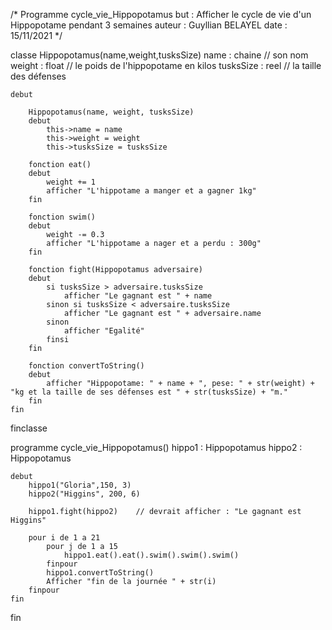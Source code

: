 /*
Programme cycle_vie_Hippopotamus
but : Afficher le cycle de vie d'un Hippopotame pendant 3 semaines
auteur : Guyllian BELAYEL
date : 15/11/2021
*/

classe Hippopotamus(name,weight,tusksSize) 
    name : chaine  // son nom
    weight : float  // le poids de l'hippopotame en kilos
    tusksSize : reel  // la taille des défenses

    debut

        Hippopotamus(name, weight, tusksSize)
        debut
            this->name = name
            this->weight = weight
            this->tusksSize = tusksSize

        fonction eat()
        debut
            weight += 1
            afficher "L'hippotame a manger et a gagner 1kg"
        fin

        fonction swim()
        debut
            weight -= 0.3
            afficher "L'hippotame a nager et a perdu : 300g"
        fin

        fonction fight(Hippopotamus adversaire)
        debut
            si tusksSize > adversaire.tusksSize
                afficher "Le gagnant est " + name
            sinon si tusksSize < adversaire.tusksSize
                afficher "Le gagnant est " + adversaire.name
            sinon
                afficher "Egalité"
            finsi
        fin

        fonction convertToString()
        debut
            afficher "Hippopotame: " + name + ", pese: " + str(weight) + "kg et la taille de ses défenses est " + str(tusksSize) + "m."
        fin
    fin

finclasse

programme cycle_vie_Hippopotamus()
    hippo1 : Hippopotamus
    hippo2 : Hippopotamus

    debut
        hippo1("Gloria",150, 3)
        hippo2("Higgins", 200, 6)

        hippo1.fight(hippo2)    // devrait afficher : "Le gagnant est Higgins"

        pour i de 1 a 21
            pour j de 1 a 15
                hippo1.eat().eat().swim().swim().swim()
            finpour
            hippo1.convertToString()
            Afficher "fin de la journée " + str(i)
        finpour
    fin
fin